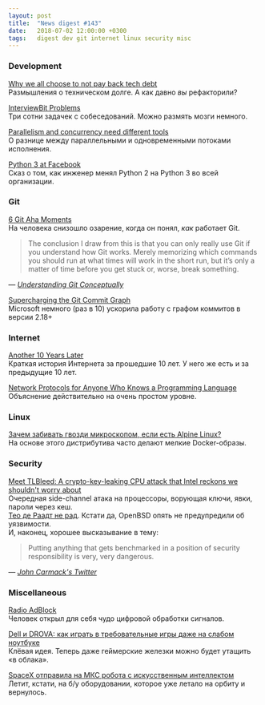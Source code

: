 ```yaml
---
layout: post
title:  "News digest #143"
date:   2018-07-02 12:00:00 +0300
tags:   digest dev git internet linux security misc
---
```


### Development

[Why we all choose to not pay back tech debt](https://uselessdevblog.wordpress.com/2018/06/24/why-we-all-choose-to-not-pay-back-tech-debt/)<br/>
Размышления о техническом долге. А как давно _вы_ рефакторили?

[InterviewBit Problems](https://www.interviewbit.com/all-problem-list)<br/>
Три сотни задачек с собеседований. Можно размять мозги немного.

[Parallelism and concurrency need different tools](http://yosefk.com/blog/parallelism-and-concurrency-need-different-tools.html)<br/>
О разнице между параллельными и одновременными потоками исполнения.

[Python 3 at Facebook](https://lwn.net/SubscriberLink/758159/f1f631e1535ab9d6/)<br/>
Сказ о том, как инженер менял Python 2 на Python 3 во всей организации.

### Git

[6 Git Aha Moments](https://henrikwarne.com/2018/06/25/6-git-aha-moments/)<br/>
На человека снизошло озарение, когда он понял, _как_ работает Git.

> The conclusion I draw from this is that you can only really use Git if you
> understand how Git works. Merely memorizing which commands you should run
> at what times will work in the short run, but it’s only a matter of time
> before you get stuck or, worse, break something.

— [_Understanding Git Conceptually_](https://www.sbf5.com/~cduan/technical/git/)

[Supercharging the Git Commit Graph](https://blogs.msdn.microsoft.com/devops/2018/06/25/supercharging-the-git-commit-graph/)<br/>
Microsoft немного (раз в 10) ускорила работу с графом коммитов в версии 2.18+

### Internet

[Another 10 Years Later](http://www.potaroo.net/ispcol/2018-06/10years.html)<br/>
Краткая история Интернета за прошедшие 10 лет. У него же есть и за предыдущие 10 лет.

[Network Protocols for Anyone Who Knows a Programming Language](https://www.destroyallsoftware.com/compendium/network-protocols)<br/>
Объяснение действительно на очень простом уровне.

### Linux

[Зачем забивать гвозди микроскопом, если есть Alpine Linux?](https://habr.com/company/digdes/blog/415279/)<br/>
На основе этого дистрибутива часто делают мелкие Docker-образы.

### Security

[Meet TLBleed: A crypto-key-leaking CPU attack that Intel reckons we shouldn't worry about](https://www.theregister.co.uk/2018/06/22/intel_tlbleed_key_data_leak/)<br/>
Очередная side-channel атака на процессоры, ворующая ключи, явки, пароли через кеш.<br/>
[Тео де Раадт не рад](https://www.itwire.com/security/83347-openbsd-chief-de-raadt-says-no-easy-fix-for-new-intel-cpu-bug.html). Кстати да, OpenBSD опять не предупредили об уязвимости.<br/>
И, наконец, хорошее высказывание в тему:

> Putting anything that gets benchmarked in a position of security responsibility is very, very dangerous.

— [_John Carmack's Twitter_](https://twitter.com/ID_AA_Carmack/status/395927588108918785)

### Miscellaneous

[Radio AdBlock](http://blog.rekawek.eu/2016/02/24/radio-adblock/)<br/>
Человек открыл для себя чудо цифровой обработки сигналов.

[Dell и DROVA: как играть в требовательные игры даже на слабом ноутбуке](https://habr.com/company/dell/blog/414901/)<br/>
Клёвая идея. Теперь даже геймерские железки можно будет утащить «в облака».

[SpaceX отправила на МКС робота с искусственным интеллектом](https://habr.com/post/415785/)<br/>
Летит, кстати, на б/у оборудовании, которое уже летало на орбиту и вернулось.
